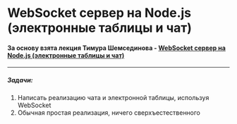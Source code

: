 # WebSocket сервер на Node.js (электронные таблицы и чат)
#### За основу взята лекция Тимура Шемсединова - [WebSocket сервер на Node.js (электронные таблицы и чат)](https://www.youtube.com/watch?v=Sf7ln3n16ws&ab_channel=TimurShemsedinov)
____
##### Задачи:
1. Написать реализацию чата и электронной таблицы, используя WebSocket
2. Обычная простая реализация, ничего сверхъестественного
